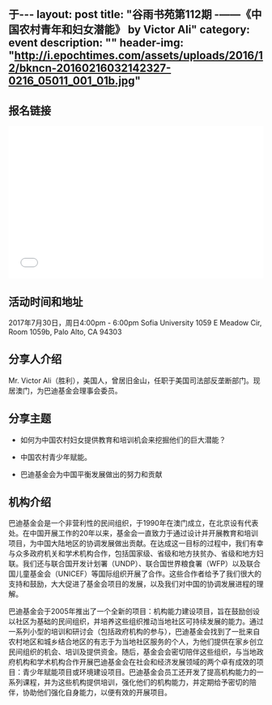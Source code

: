 于---
layout: post
title: "谷雨书苑第112期 -——《中国农村青年和妇女潜能》 by Victor Ali"
category: event
description: ""
header-img: "http://i.epochtimes.com/assets/uploads/2016/12/bkncn-20160216032142327-0216_05011_001_01b.jpg"
---

## 报名链接
<div style="width:100%; text-align:left;" ><iframe src="//eventbrite.com/tickets-external?eid=36504735647&ref=etckt" frameborder="0" height="300" width="100%" vspace="0" hspace="0" marginheight="5" marginwidth="5" scrolling="auto" allowtransparency="true"></iframe></div>

## 活动时间和地址
2017年7月30日，周日4:00pm - 6:00pm Sofia University 1059 E Meadow Cir, Room 1059b, Palo Alto, CA 94303

## 分享人介绍
Mr. Victor Ali（胜利），美国人，曾居旧金山，任职于美国司法部反垄断部门。现居澳门，为巴迪基金会理事会委员。 

## 分享主题
- 如何为中国农村妇女提供教育和培训机会来挖掘他们的巨大潜能？

- 中国农村青少年赋能。

- 巴迪基金会为中国平衡发展做出的努力和贡献

## 机构介绍
巴迪基金会是一个非营利性的民间组织，于1990年在澳门成立，在北京设有代表处。在中国开展工作的20年以来，基金会一直致力于通过设计并开展教育和培训项目，为中国大陆地区的协调发展做出贡献。在达成这一目标的过程中，我们有幸与众多政府机关和学术机构合作，包括国家级、省级和地方扶贫办、省级和地方妇联。我们还与联合国开发计划署（UNDP）、联合国世界粮食署（WFP）以及联合国儿童基金会（UNICEF）等国际组织开展了合作。这些合作者给予了我们很大的支持和鼓励，大大促进了基金会项目的发展，以及我们对中国的协调发展进程的理解。

巴迪基金会于2005年推出了一个全新的项目：机构能力建设项目，旨在鼓励创设以社区为基础的民间组织，并培养这些组织推动当地社区可持续发展的能力。通过一系列小型的培训和研讨会（包括政府机构的参与），巴迪基金会找到了一批来自农村地区和城乡结合地区的有志于为当地社区服务的个人，为他们提供在家乡创立民间组织的机会、培训及提供资金。随后，基金会会密切陪伴这些组织，与当地政府机构和学术机构合作开展巴迪基金会在社会和经济发展领域的两个卓有成效的项目：青少年赋能项目或环境建设项目。巴迪基金会员工还开发了提高机构能力的一系列课程，并为这些机构提供培训，强化他们的机构能力，并定期给予密切的陪伴，协助他们强化自身能力，以便有效的开展项目。
